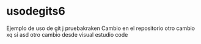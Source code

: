 # usodegits6
Ejemplo de uso de git
j
pruebakraken
Cambio en el repositorio
otro cambio xq si
asd
otro cambio desde visual estudio code
